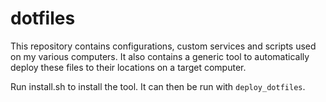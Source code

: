 # dotfiles

This repository contains configurations, custom services and scripts used on my various computers. It also contains
a generic tool to automatically deploy these files to their locations on a target computer.

Run install.sh to install the tool. It can then be run with `deploy_dotfiles`.
